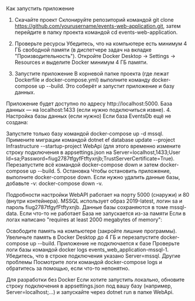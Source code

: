 Как запустить приложение
1. Скачайте проект
Склонируйте репозиторий командой git clone https://github.com/yourusername/events-web-application.git, затем перейдите в папку проекта командой cd events-web-application.

2. Проверьте ресурсы
Убедитесь, что на компьютере есть минимум 4 ГБ свободной памяти (в диспетчере задач на вкладке "Производительность").
Откройте Docker Desktop → Settings → Resources и выделите Docker минимум 4 ГБ памяти.
3. Запустите приложение
В корневой папке проекта (где лежат Dockerfile и docker-compose.yml) выполните команду docker-compose up --build. Это соберёт и запустит приложение и базу данных.

Приложение будет доступно по адресу http://localhost:5000.
База данных — на localhost:1433 (если нужно подключиться извне).
4. Настройка базы данных (если нужно)
Если база EventsDb ещё не создана:

Запустите только базу командой docker-compose up -d mssql.
Примените миграции командой dotnet ef database update --project Infrastructure --startup-project WebApi (для этого временно измените строку подключения в appsettings.json на Server=localhost,1433;User Id=sa;Password=fiug2787tfgyfFtftyxnjb;TrustServerCertificate=True).
Перезапустите всё командой docker-compose down и затем docker-compose up --build.
5. Остановка
Чтобы остановить приложение, выполните docker-compose down. Если нужно удалить данные базы, добавьте -v: docker-compose down -v.

Подробности настройки
WebAPI работает на порту 5000 (снаружи) и 80 (внутри контейнера).
MSSQL использует образ 2019-latest, логин sa и пароль fiug2787tfgyfFtftyxnjb.
Данные базы сохраняются в томе mssql-data.
Если что-то не работает
База не запускается из-за памяти
Если в логах написано "requires at least 2000 megabytes of memory":

Освободите память на компьютере (закройте лишние программы).
Увеличьте память в Docker Desktop до 4 ГБ и перезапустите docker-compose up --build.
Приложение не подключается к базе
Проверьте логи базы командой docker logs events_web_application-mssql-1.
Убедитесь, что в строке подключения указано Server=mssql.
Другие проблемы
Посмотрите логи командой docker-compose logs и обратитесь за помощью, если что-то непонятно.

Для разработки без Docker
Если хотите запустить локально, обновите строку подключения в appsettings.json под вашу базу (например, Server=localhost;...) и запускайте через dotnet run в папке WebApi.